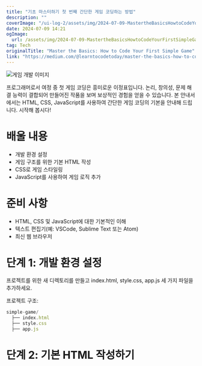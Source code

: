```yaml
---
title: "기초 마스터하기 첫 번째 간단한 게임 코딩하는 방법"
description: ""
coverImage: "/ui-log-2/assets/img/2024-07-09-MastertheBasicsHowtoCodeYourFirstSimpleGame_0.png"
date: 2024-07-09 14:21
ogImage:
  url: /assets/img/2024-07-09-MastertheBasicsHowtoCodeYourFirstSimpleGame_0.png
tag: Tech
originalTitle: "Master the Basics: How to Code Your First Simple Game"
link: "https://medium.com/@learntocodetoday/master-the-basics-how-to-code-your-first-simple-game-70d7d076b39e"
---
```


![게임 개발 이미지](/ui-log-2/assets/img/2024-07-09-MastertheBasicsHowtoCodeYourFirstSimpleGame_0.png)

프로그래머로서 여정 중 첫 게임 코딩은 흥미로운 이정표입니다. 논리, 창의성, 문제 해결 능력이 결합되어 만들어진 작품을 보며 보상적인 경험을 얻을 수 있습니다. 본 안내서에서는 HTML, CSS, JavaScript를 사용하여 간단한 게임 코딩의 기본을 안내해 드립니다. 시작해 봅시다!

# 배울 내용

- 개발 환경 설정
- 게임 구조를 위한 기본 HTML 작성
- CSS로 게임 스타일링
- JavaScript를 사용하여 게임 로직 추가

<!-- ui-log 수평형 -->

<ins class="adsbygoogle"
  style="display:block"
  data-ad-client="ca-pub-4877378276818686"
  data-ad-slot="9743150776"
  data-ad-format="auto"
  data-full-width-responsive="true"></ins>

  <script>
  (adsbygoogle = window.adsbygoogle || []).push({});
  </script>

# 준비 사항

- HTML, CSS 및 JavaScript에 대한 기본적인 이해
- 텍스트 편집기(예: VSCode, Sublime Text 또는 Atom)
- 최신 웹 브라우저

# 단계 1: 개발 환경 설정

프로젝트를 위한 새 디렉토리를 만들고 index.html, style.css, app.js 세 가지 파일을 추가하세요.

<!-- ui-log 수평형 -->

<ins class="adsbygoogle"
  style="display:block"
  data-ad-client="ca-pub-4877378276818686"
  data-ad-slot="9743150776"
  data-ad-format="auto"
  data-full-width-responsive="true"></ins>

  <script>
  (adsbygoogle = window.adsbygoogle || []).push({});
  </script>

프로젝트 구조:

```js
simple-game/
  ├── index.html
  ├── style.css
  ├── app.js
```

# 단계 2: 기본 HTML 작성하기
